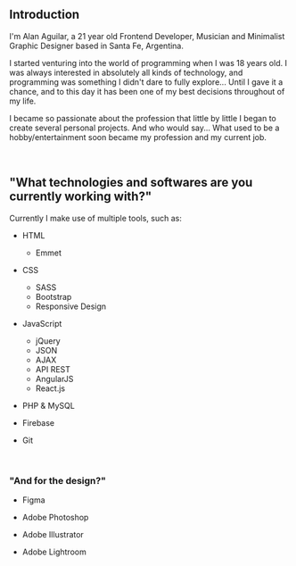 ## Introduction

I'm Alan Aguilar, a 21 year old Frontend Developer, Musician and Minimalist Graphic Designer based in Santa Fe, Argentina.

I started venturing into the world of programming when I was 18 years old. I was always interested in absolutely all kinds of technology, and programming was something I didn't dare to fully explore... Until I gave it a chance, and to this day it has been one of my best decisions throughout of my life.

I became so passionate about the profession that little by little I began to create several personal projects. And who would say... What used to be a hobby/entertainment soon became my profession and my current job.


<br>

## "What technologies and softwares are you currently working with?"

Currently I make use of multiple tools, such as:

  - HTML
    - Emmet

  - CSS
    - SASS
    - Bootstrap
    - Responsive Design

  - JavaScript
    - jQuery
    - JSON
    - AJAX
    - API REST
    - AngularJS
    - React.js

  - PHP & MySQL

  - Firebase

  - Git
<br>

### "And for the design?"

  - Figma

  - Adobe Photoshop

  - Adobe Illustrator

  - Adobe Lightroom
